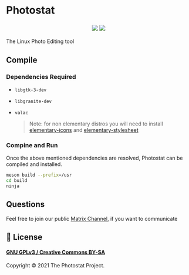 # Photostat

<h3 align="center">
  <img src="https://github.com/PhotostatEditor/Photostat/actions/workflows/build.yml/badge.svg" />
  <img src="https://github.com/PhotostatEditor/Photostat/actions/workflows/lint.yml/badge.svg" />
</h3>

The Linux Photo Editing tool

## Compile

### Dependencies Required

- `libgtk-3-dev`
- `libgranite-dev`
- `valac`

  > Note: for non elementary distros you will need to install [elementary-icons](https://github.com/elementary/icons) and [elementary-stylesheet](https://github.com/elementary/stylesheet)

### Compine and Run

Once the above mentioned dependencies are resolved, Photostat can be compiled and installed.

```sh
meson build --prefix=/usr
cd build
ninja
```

## Questions

Feel free to join our public [Matrix Channel](https://app.element.io/#/room/#photostat:matrix.org), if you want to communicate

## 📜 License

#### [GNU GPLv3 / Creative Commons BY-SA](./COPYING)

Copyright © 2021 The Photostat Project.
